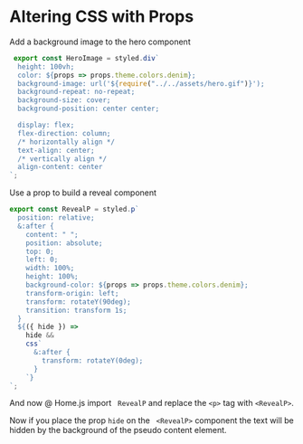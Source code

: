 # Altering CSS with Props

Add a background image to the hero component

```jsx
 export const HeroImage = styled.div`
  height: 100vh;
  color: ${props => props.theme.colors.denim};
  background-image: url('${require("../../assets/hero.gif")}');
  background-repeat: no-repeat;
  background-size: cover;
  background-position: center center;

  display: flex;
  flex-direction: column;
  /* horizontally align */
  text-align: center;
  /* vertically align */
  align-content: center
`;
```

Use a prop to build a reveal component

```jsx
export const RevealP = styled.p`
  position: relative;
  &:after {
    content: " ";
    position: absolute;
    top: 0;
    left: 0;
    width: 100%;
    height: 100%;
    background-color: ${props => props.theme.colors.denim};
    transform-origin: left;
    transform: rotateY(90deg);
    transition: transform 1s;
  }
  ${({ hide }) =>
    hide &&
    css`
      &:after {
        transform: rotateY(0deg);
      }
    `}
`;
```



And now  @ Home.js  import ` RevealP` and replace the `<p>` tag with `<RevealP>`.

Now if you place the prop `hide` on the ` <RevealP>` component the text will be hidden by the background of the pseudo content element.  

